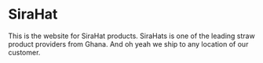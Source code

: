 # SiraHat
This is the website for SiraHat products. SiraHats is one of the leading straw product providers from Ghana. And oh yeah we ship to any location of our customer.
